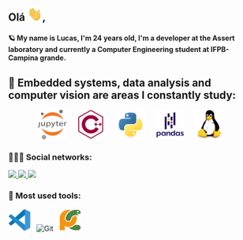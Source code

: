 ## Olá <img src="https://raw.githubusercontent.com/ABSphreak/ABSphreak/master/gifs/Hi.gif" width="30px">,

<h4> 🪐 My name is Lucas, I'm 24 years old, I'm a developer at the Assert laboratory and currently a Computer Engineering student at IFPB-Campina grande.</h4>

<h2> 🚀 Embedded systems, data analysis and computer vision are areas I constantly study: </h2>

<p align="center">
<img src="https://raw.githubusercontent.com/devicons/devicon/master/icons/jupyter/jupyter-original-wordmark.svg" width="60"> &nbsp;
&nbsp;
<img src="https://raw.githubusercontent.com/devicons/devicon/master/icons/cplusplus/cplusplus-line.svg" width="60"> &nbsp;
&nbsp;
<img src="https://raw.githubusercontent.com/devicons/devicon/master/icons/python/python-original.svg" alt="imagem" width="60"> &nbsp;
&nbsp;
<img src="https://raw.githubusercontent.com/devicons/devicon/master/icons/pandas/pandas-original-wordmark.svg" alt="imagem" width="60"> &nbsp;
&nbsp;
<img src="https://raw.githubusercontent.com/devicons/devicon/master/icons/linux/linux-original.svg" alt="imagem" width="60"> &nbsp;


### 👨🏻‍💻 Social networks:

<a href="https://www.linkedin.com/in/lucas-cordeiro-vieira-a22648161/" alt="Linkedin">
   <img src="https://img.shields.io/badge/LinkedIn-0077B5?style=for-the-badge&logo=linkedin&logoColor=white"/>
</a>
<a href="https://www.instagram.com/lucas_ccvv/" alt="Instagram">
   <img src="https://img.shields.io/badge/Instagram-E4405F?style=for-the-badge&logo=instagram&logoColor=white"/>
</a>
<a href="lucas.cordeiro@academico.ifpb.edu.br" alt="Gmail">
   <img src="https://img.shields.io/badge/Gmail-D14836?style=for-the-badge&logo=gmail&logoColor=white"/>
</a>
  
### 🔧 Most used tools:<br>
<img height="45" title="Visual Studio Code" alt="Visual Studio Code" src="https://raw.githubusercontent.com/devicons/devicon/master/icons/vscode/vscode-original.svg"> &nbsp;
<img height="45" title="Git" alt="Git" src="https://cdn.jsdelivr.net/gh/devicons/devicon/icons/git/git-original.svg"> &nbsp;
<img height="45" title="Git" alt="Git" src="https://raw.githubusercontent.com/devicons/devicon/master/icons/pycharm/pycharm-original.svg"> &nbsp;

</p>
